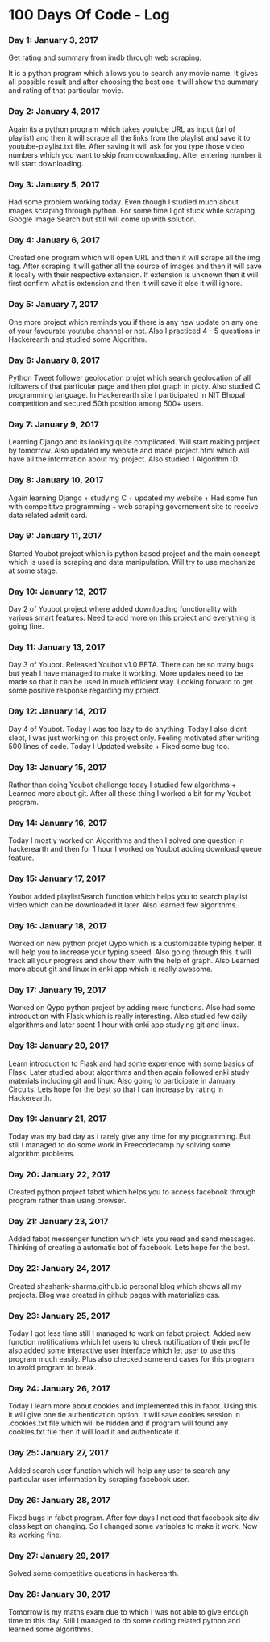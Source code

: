 # 100 Days Of Code - Log

### Day 1: January 3, 2017

Get rating and summary from imdb through web scraping.

It is a python program which allows you to search any movie name. It gives all possible result and after choosing the best one it will show the summary and rating of that particular movie.

### Day 2: January 4, 2017

Again its a python program which takes youtube URL as input (url of playlist) and then it will scrape all the links from the playlist and save it to youtube-playlist.txt file. After saving it will ask for you type those video numbers which you want to skip from downloading. After entering number it will start downloading.

### Day 3: January 5, 2017

Had some problem working today. Even though I studied much about images scraping through python. For some time I got stuck while scraping Google Image Search but still will come up with solution.

### Day 4: January 6, 2017

Created one program which will open URL and then it will scrape all the img tag. After scraping it will gather all the source of images and then it will save it locally with their respective extension. If extension is unknown then it will first confirm what is extension and then it will save it else it will ignore.

### Day 5: January 7, 2017

One more project which reminds you if there is any new update on any one of your favourate youtube channel or not. Also I practiced 4 - 5 questions in Hackerearth and studied some Algorithm.

### Day 6: January 8, 2017

Python Tweet follower geolocation projet which search geolocation of all followers of that particular page and then plot graph in ploty. Also studied C programming language. In Hackerearth site I participated in NIT Bhopal competition and secured 50th position among 500+ users.

### Day 7: January 9, 2017

Learning Django and its looking quite complicated. Will start making project by tomorrow. Also updated my website and made project.html which will have all the information about my project. Also studied 1 Algorithm :D.

### Day 8: January 10, 2017

Again learning Django + studying C + updated my website + Had some fun with compeititve programming + web scraping governement site to receive data related admit card.

### Day 9: January 11, 2017

Started Youbot project which is python based project and the main concept which is used is scraping and data manipulation. Will try to use mechanize at some stage.

### Day 10: January 12, 2017

Day 2 of Youbot project where added downloading functionality with various smart features. Need to add more on this project and everything is going fine.

### Day 11: January 13, 2017

Day 3 of Youbot. Released Youbot v1.0 BETA. There can be so many bugs but yeah I have managed to make it working. More updates need to be made so that it can be used in much efficient way. Looking forward to get some positive response regarding my project.

### Day 12: January 14, 2017

Day 4 of Youbot. Today I was too lazy to do anything. Today I also didnt slept, I was just working on this project only. Feeling motivated after writing 500 lines of code. Today I Updated website + Fixed some bug too.

### Day 13: January 15, 2017

Rather than doing Youbot challenge today I studied few algorithms + Learned more about git. After all these thing I worked a bit for my Youbot program.


### Day 14: January 16, 2017

Today I mostly worked on Algorithms and then I solved one question in hackerearth and then for 1 hour I worked on Youbot adding download queue feature.

### Day 15: January 17, 2017

Youbot added playlistSearch function which helps you to search playlist video which can be downloaded it later. Also learned few algorithms.

### Day 16: January 18, 2017

Worked on new python projet Qypo which is a customizable typing helper. It will help you to increase your typing speed. Also going through this it will track all your progress and show them with the help of graph. Also Learned more about git and linux in enki app which is really awesome.

### Day 17: January 19, 2017

Worked on Qypo python project by adding more functions. Also had some introduction with Flask which is really interesting. Also studied few daily algorithms and later spent 1 hour with enki app studying git and linux.

### Day 18: January 20, 2017

Learn introduction to Flask and had some experience with some basics of Flask. Later studied about algorithms and then again followed enki study materials including git and linux. Also going to participate in January Circuits. Lets hope for the best so that I can increase by rating in Hackerearth.

### Day 19: January 21, 2017

Today was my bad day as i rarely give any time for my programming. But still I managed to do some work in Freecodecamp by solving some algorithm problems.

### Day 20: January 22, 2017

Created python project fabot which helps you to access facebook through program rather than using browser.

### Day 21: January 23, 2017

Added fabot messenger function which lets you read and send messages. Thinking of creating a automatic bot of facebook. Lets hope for the best.

### Day 22: January 24, 2017

Created shashank-sharma.github.io personal blog which shows all my projects. Blog was created in github pages with materialize css.

### Day 23: January 25, 2017

Today I got less time still I managed to work on fabot project. Added new function notifications which let users to check notification of their profile also added some interactive user interface which let user to use this program much easily. Plus also checked some end cases for this program to avoid program to break.

### Day 24: January 26, 2017

Today I learn more about cookies and implemented this in fabot. Using this it will give one tie authentication option. It will save cookies session in .cookies.txt file which will be hidden and if program will found any cookies.txt file then it will load it and authenticate it.

### Day 25: January 27, 2017

Added search user function which will help any user to search any particular user information by scraping facebook user.

### Day 26: January 28, 2017

Fixed bugs in fabot program. After few days I noticed that facebook site div class kept on changing. So I changed some variables to make it work. Now its working fine.

### Day 27: January 29, 2017

Solved some competitive questions in hackerearth.

### Day 28: January 30, 2017

Tomorrow is my maths exam due to which I was not able to give enough time to this day. Still I managed to do some coding related python and learned some algorithms.
